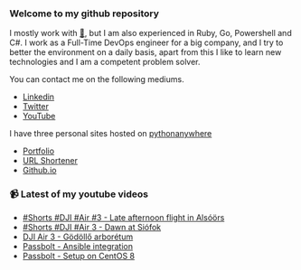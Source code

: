 ### Welcome to my github repository

I mostly work with [:snake:](https://www.python.org/), but I am also experienced in Ruby, Go, Powershell and C#. I work as a Full-Time DevOps engineer for a big company, and I try to better the environment on a daily basis, apart from this I like to learn new technologies and I am a competent problem solver.

You can contact me on the following mediums.
- [Linkedin](https://www.linkedin.com/in/r3ap3rpy)
- [Twitter](https://twitter.com/r3ap3rpy)
- [YouTube](https://www.youtube.com/channel/UC1qkMXH8d2I9DDAtBSeEHqg)

I have three personal sites hosted on [pythonanywhere](https://www.pythonanywhere.com/)
- [Portfolio](http://r3ap3rpy.pythonanywhere.com/)
- [URL Shortener](http://shortenpy.pythonanywhere.com/)
- [Github.io](https://r3ap3rpy.github.io/)

### :video_camera: Latest of my youtube videos
<!-- YOUTUBE:START -->
- [#Shorts #DJI #Air #3 - Late afternoon flight in Alsóörs](https://www.youtube.com/watch?v=LqNkUH60IL4)
- [#Shorts #DJI #Air 3 - Dawn at Siófok](https://www.youtube.com/watch?v=J7NT3C31zhE)
- [DJI Air 3 - Gödöllő arborétum](https://www.youtube.com/watch?v=dMF2P_hYxGM)
- [Passbolt - Ansible integration](https://www.youtube.com/watch?v=Ty0ZbZr8qQg)
- [Passbolt - Setup on CentOS 8](https://www.youtube.com/watch?v=dT1HXLEP3ek)
<!-- YOUTUBE:END -->

